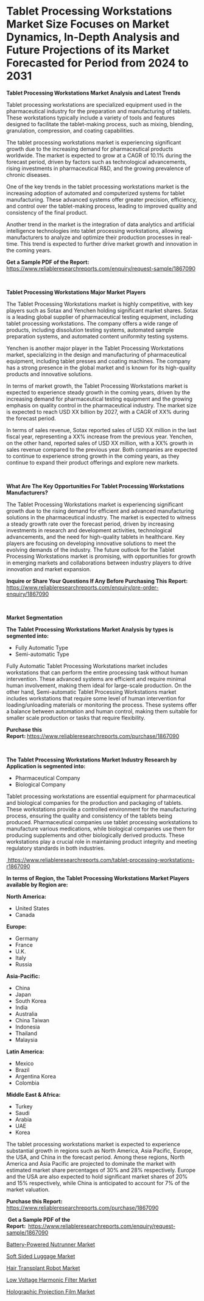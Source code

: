 <p><h1>Tablet Processing Workstations Market Size Focuses on Market Dynamics, In-Depth Analysis and Future Projections of its Market Forecasted for Period from 2024 to 2031</h1></p><p><strong>Tablet Processing Workstations Market Analysis and Latest Trends</strong></p>
<p><p>Tablet processing workstations are specialized equipment used in the pharmaceutical industry for the preparation and manufacturing of tablets. These workstations typically include a variety of tools and features designed to facilitate the tablet-making process, such as mixing, blending, granulation, compression, and coating capabilities.</p><p>The tablet processing workstations market is experiencing significant growth due to the increasing demand for pharmaceutical products worldwide. The market is expected to grow at a CAGR of 10.1% during the forecast period, driven by factors such as technological advancements, rising investments in pharmaceutical R&D, and the growing prevalence of chronic diseases.</p><p>One of the key trends in the tablet processing workstations market is the increasing adoption of automated and computerized systems for tablet manufacturing. These advanced systems offer greater precision, efficiency, and control over the tablet-making process, leading to improved quality and consistency of the final product.</p><p>Another trend in the market is the integration of data analytics and artificial intelligence technologies into tablet processing workstations, allowing manufacturers to analyze and optimize their production processes in real-time. This trend is expected to further drive market growth and innovation in the coming years.</p></p>
<p><strong>Get a Sample PDF of the Report:&nbsp;</strong> <a href="https://www.reliableresearchreports.com/enquiry/request-sample/1867090">https://www.reliableresearchreports.com/enquiry/request-sample/1867090</a></p>
<p>&nbsp;</p>
<p><strong>Tablet Processing Workstations Major Market Players</strong></p>
<p><p>The Tablet Processing Workstations market is highly competitive, with key players such as Sotax and Yenchen holding significant market shares. Sotax is a leading global supplier of pharmaceutical testing equipment, including tablet processing workstations. The company offers a wide range of products, including dissolution testing systems, automated sample preparation systems, and automated content uniformity testing systems. </p><p>Yenchen is another major player in the Tablet Processing Workstations market, specializing in the design and manufacturing of pharmaceutical equipment, including tablet presses and coating machines. The company has a strong presence in the global market and is known for its high-quality products and innovative solutions.</p><p>In terms of market growth, the Tablet Processing Workstations market is expected to experience steady growth in the coming years, driven by the increasing demand for pharmaceutical testing equipment and the growing emphasis on quality control in the pharmaceutical industry. The market size is expected to reach USD XX billion by 2027, with a CAGR of XX% during the forecast period.</p><p>In terms of sales revenue, Sotax reported sales of USD XX million in the last fiscal year, representing a XX% increase from the previous year. Yenchen, on the other hand, reported sales of USD XX million, with a XX% growth in sales revenue compared to the previous year. Both companies are expected to continue to experience strong growth in the coming years, as they continue to expand their product offerings and explore new markets.</p></p>
<p>&nbsp;</p>
<p><strong>What Are The Key Opportunities For Tablet Processing Workstations Manufacturers?</strong></p>
<p><p>The Tablet Processing Workstations market is experiencing significant growth due to the rising demand for efficient and advanced manufacturing solutions in the pharmaceutical industry. The market is expected to witness a steady growth rate over the forecast period, driven by increasing investments in research and development activities, technological advancements, and the need for high-quality tablets in healthcare. Key players are focusing on developing innovative solutions to meet the evolving demands of the industry. The future outlook for the Tablet Processing Workstations market is promising, with opportunities for growth in emerging markets and collaborations between industry players to drive innovation and market expansion.</p></p>
<p><strong>Inquire or Share Your Questions If Any Before Purchasing This Report:</strong> <a href="https://www.reliableresearchreports.com/enquiry/pre-order-enquiry/1867090">https://www.reliableresearchreports.com/enquiry/pre-order-enquiry/1867090</a></p>
<p>&nbsp;</p>
<p><strong>Market Segmentation</strong></p>
<p><strong>The Tablet Processing Workstations Market Analysis by types is segmented into:</strong></p>
<p><ul><li>Fully Automatic Type</li><li>Semi-automatic Type</li></ul></p>
<p><p>Fully Automatic Tablet Processing Workstations market includes workstations that can perform the entire processing task without human intervention. These advanced systems are efficient and require minimal human involvement, making them ideal for large-scale production. On the other hand, Semi-automatic Tablet Processing Workstations market includes workstations that require some level of human intervention for loading/unloading materials or monitoring the process. These systems offer a balance between automation and human control, making them suitable for smaller scale production or tasks that require flexibility.</p></p>
<p><strong>Purchase this Report:&nbsp;</strong><a href="https://www.reliableresearchreports.com/purchase/1867090">https://www.reliableresearchreports.com/purchase/1867090</a></p>
<p>&nbsp;</p>
<p><strong>The Tablet Processing Workstations Market Industry Research by Application is segmented into:</strong></p>
<p><ul><li>Pharmaceutical Company</li><li>Biological Company</li></ul></p>
<p><p>Tablet processing workstations are essential equipment for pharmaceutical and biological companies for the production and packaging of tablets. These workstations provide a controlled environment for the manufacturing process, ensuring the quality and consistency of the tablets being produced. Pharmaceutical companies use tablet processing workstations to manufacture various medications, while biological companies use them for producing supplements and other biologically derived products. These workstations play a crucial role in maintaining product integrity and meeting regulatory standards in both industries.</p></p>
<p><a href="https://www.reliableresearchreports.com/tablet-processing-workstations-r1867090">&nbsp;https://www.reliableresearchreports.com/tablet-processing-workstations-r1867090</a></p>
<p><strong>In terms of Region, the Tablet Processing Workstations Market Players available by Region are:</strong></p>
<p>
    <p> <strong> North America: </strong>
        <ul>
            <li>United States</li>
            <li>Canada</li>
        </ul>
        </p> 
    <p> <strong> Europe: </strong>
        <ul>
            <li>Germany</li>
            <li>France</li>
            <li>U.K.</li>
            <li>Italy</li>
            <li>Russia</li>
        </ul>
        </p> 
    <p> <strong> Asia-Pacific: </strong>
        <ul>
            <li>China</li>
            <li>Japan</li>
            <li>South Korea</li>
            <li>India</li>
            <li>Australia</li>
            <li>China Taiwan</li>
            <li>Indonesia</li>
            <li>Thailand</li>
            <li>Malaysia</li>
        </ul>
        </p> 
    <p> <strong> Latin America: </strong>
        <ul>
            <li>Mexico</li>
            <li>Brazil</li>
            <li>Argentina Korea</li>
            <li>Colombia</li>
        </ul>
        </p> 
    <p> <strong> Middle East & Africa: </strong>
        <ul>
            <li>Turkey</li>
            <li>Saudi</li>
            <li>Arabia</li>
            <li>UAE</li>
            <li>Korea</li>
        </ul>
    </p>
    </p>
<p><p>The tablet processing workstations market is expected to experience substantial growth in regions such as North America, Asia Pacific, Europe, the USA, and China in the forecast period. Among these regions, North America and Asia Pacific are projected to dominate the market with estimated market share percentages of 30% and 28% respectively. Europe and the USA are also expected to hold significant market shares of 20% and 15% respectively, while China is anticipated to account for 7% of the market valuation.</p></p>
<p><strong>Purchase this Report: </strong><a href="https://www.reliableresearchreports.com/purchase/1867090">https://www.reliableresearchreports.com/purchase/1867090</a></p>
<p>&nbsp;<strong>Get a Sample PDF of the Report:&nbsp;&nbsp;</strong><a href="https://www.reliableresearchreports.com/enquiry/request-sample/1867090">https://www.reliableresearchreports.com/enquiry/request-sample/1867090</a></p>
<p><strong></strong></p>
<p><p><a href="https://github.com/nusratjahan12006/Market-Research-Report-List-2/blob/main/battery-powered-nutrunner-market.md">Battery-Powered Nutrunner Market</a></p><p><a href="https://medium.com/@liam.mcgrath5645/market-forecast-global-soft-sided-luggage-trends-and-impact-analysis-2024-2031-by-application-4f1db5050d73">Soft Sided Luggage Market</a></p><p><a href="https://issuu.com/reportprime-2/docs/hair-transplant-robot-market-size-2030.pptx">Hair Transplant Robot Market</a></p><p><a href="https://github.com/VincentButlerjXXf/Market-Research-Report-List-1/blob/main/low-voltage-harmonic-filter-market.md">Low Voltage Harmonic Filter Market</a></p><p><a href="https://medium.com/@samantha.welch56767/holographic-projection-film-market-a-global-and-regional-analysis-focus-on-region-country-level-1e2eec5e11bf">Holographic Projection Film Market</a></p></p>